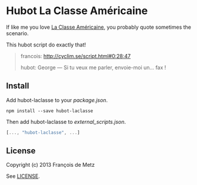 # Hubot La Classe Américaine

If like me you love [La Classe Américaine](http://cyclim.se/), you probably quote sometimes the scenario.

This hubot script do exactly that!

> francois: http://cyclim.se/script.html#0:28:47
>
> hubot:  George — Si tu veux me parler, envoie-moi un… fax !

## Install

Add hubot-laclasse to your *package.json*.

    npm install --save hubot-laclasse

Then add hubot-laclasse to  *external_scripts.json*.

```javascript
[..., "hubot-laclasse", ...]
```

## License

Copyright (c) 2013 François de Metz

See [LICENSE](LICENSE).
